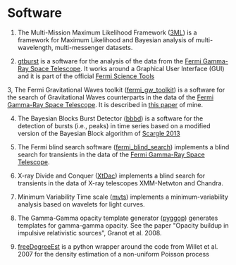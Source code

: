 # Software

1. The Multi-Mission Maximum Likelihood Framework ([3ML](https://github.com/giacomov/3ML)) is a framework for Maximum Likelihood and
Bayesian analysis of multi-wavelength, multi-messenger datasets.

2. [gtburst](https://github.com/giacomov/gtburst) is a software for the analysis of the data from the [Fermi Gamma-Ray Space Telescope](https://www.nasa.gov/content/fermi-gamma-ray-space-telescope).
It works around a Graphical User Interface (GUI) and it is part of the official [Fermi Science Tools](https://fermi.gsfc.nasa.gov/ssc/data/analysis/software/)

3, The Fermi Gravitational Waves toolkit ([fermi_gw_toolkit](https://github.com/giacomov/fermi_gw_toolkit)) is a software for the search of Gravitational Waves counterparts in the data of the
[Fermi Gamma-Ray Space Telescope](https://www.nasa.gov/content/fermi-gamma-ray-space-telescope).
It is described in [this paper](http://iopscience.iop.org/article/10.3847/2041-8213/aa7262/meta) of mine.

4. The Bayesian Blocks Burst Detector ([bbbd](https://github.com/giacomov/bbbd)) is a software for the detection of bursts (i.e., peaks) in time series based
on a modified version of the Bayesian Block algorithm of [Scargle 2013](http://iopscience.iop.org/article/10.1088/0004-637X/764/2/167/meta)

5. The Fermi blind search software ([fermi_blind_search](https://github.com/giacomov/fermi_blind_search)) implements
a blind search for transients in the data of the [Fermi Gamma-Ray Space Telescope](https://www.nasa.gov/content/fermi-gamma-ray-space-telescope).

6. X-ray Divide and Conquer ([XtDac](https://github.com/giacomov/XtDac)) implements a blind search for transients
in the data of X-ray telescopes XMM-Netwton and Chandra.

7. Minimum Variability Time scale ([mvts](https://github.com/giacomov/mvts)) implements a minimum-variability analysis based on wavelets for light
curves.

8. The Gamma-Gamma opacity template generator ([pyggop](https://github.com/giacomov/pyggop)) generates templates for gamma-gamma opacity. See the paper 
"Opacity buildup in impulsive relativistic sources", Granot et al. 2008.

9. [freeDegreeEst](https://github.com/giacomov/freeDegreeEst) is a python wrapper around the code from Willet et al. 2007 for the density estimation of a non-uniform Poisson process

